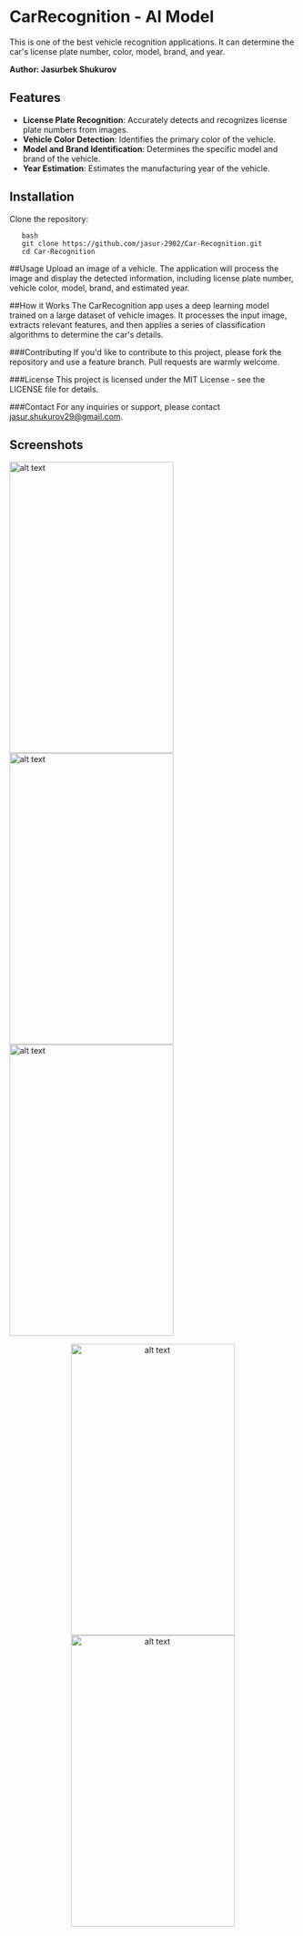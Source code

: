 # CarRecognition - AI Model 

This is one of the best vehicle recognition applications. It can determine the car's license plate number, color, model, brand, and year.

**Author: Jasurbek Shukurov**
## Features

- **License Plate Recognition**: Accurately detects and recognizes license plate numbers from images.
- **Vehicle Color Detection**: Identifies the primary color of the vehicle.
- **Model and Brand Identification**: Determines the specific model and brand of the vehicle.
- **Year Estimation**: Estimates the manufacturing year of the vehicle.

## Installation

Clone the repository:
```
   bash
   git clone https://github.com/jasur-2902/Car-Recognition.git
   cd Car-Recognition
```


##Usage
Upload an image of a vehicle.
The application will process the image and display the detected information, including license plate number, vehicle color, model, brand, and estimated year.

##How it Works
The CarRecognition app uses a deep learning model trained on a large dataset of vehicle images. It processes the input image, extracts relevant features, and then applies a series of classification algorithms to determine the car's details.

###Contributing
If you'd like to contribute to this project, please fork the repository and use a feature branch. Pull requests are warmly welcome.

###License
This project is licensed under the MIT License - see the LICENSE file for details.

###Contact
For any inquiries or support, please contact jasur.shukurov29@gmail.com.

## Screenshots
<img src="screenshots/Screenshot_20190109-002106.png" alt="alt text" width="288" height="512">      <img src="screenshots/1.jpg?raw=true" alt="alt text" width="288" height="512">      <img src="screenshots/2.jpg?raw=true" alt="alt text" width="288" height="512">

<p align="center"><img src="screenshots/3.jpg" alt="alt text" width="288" height="512">      <img src="screenshots/4.jpg" alt="alt text" width="288" height="512"> </p>



